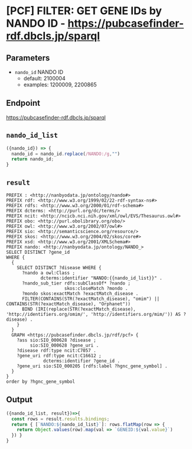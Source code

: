 # [PCF] FILTER: GET GENE IDs by NANDO ID - https://pubcasefinder-rdf.dbcls.jp/sparql
## Parameters
* `nando_id` NANDO ID
  * default: 2100004
  * examples: 1200009, 2200865
  
## Endpoint
https://pubcasefinder-rdf.dbcls.jp/sparql

## `nando_id_list`
```javascript
({nando_id}) => {
  nando_id = nando_id.replace(/NANDO:/g,"")
  return nando_id;
}
```

## `result`
```sparql
PREFIX : <http://nanbyodata.jp/ontology/nando#>
PREFIX rdf: <http://www.w3.org/1999/02/22-rdf-syntax-ns#>
PREFIX rdfs: <http://www.w3.org/2000/01/rdf-schema#>
PREFIX dcterms: <http://purl.org/dc/terms/>
PREFIX ncit: <http://ncicb.nci.nih.gov/xml/owl/EVS/Thesaurus.owl#>
PREFIX obo: <http://purl.obolibrary.org/obo/>
PREFIX owl: <http://www.w3.org/2002/07/owl#>
PREFIX sio: <http://semanticscience.org/resource/>
PREFIX skos: <http://www.w3.org/2004/02/skos/core#>
PREFIX xsd: <http://www.w3.org/2001/XMLSchema#>
PREFIX nando: <http://nanbyodata.jp/ontology/NANDO_>
SELECT DISTINCT ?gene_id
WHERE {
  {
    SELECT DISTINCT ?disease WHERE {
      ?nando a owl:Class ;
             dcterms:identifier "NANDO:{{nando_id_list}}" .
      ?nando_sub_tier rdfs:subClassOf* ?nando ;
                      skos:closeMatch ?mondo .
      ?mondo skos:exactMatch ?exactMatch_disease .
      FILTER(CONTAINS(STR(?exactMatch_disease), "omim") || CONTAINS(STR(?exactMatch_disease), "Orphanet"))
      BIND (IRI(replace(STR(?exactMatch_disease), 'http://identifiers.org/omim/', 'http://identifiers.org/mim/')) AS ?disease) .
    }  
  }
  GRAPH <https://pubcasefinder.dbcls.jp/rdf/pcf> {
    ?ass sio:SIO_000628 ?disease ;
         sio:SIO_000628 ?gene_uri .
	?disease rdf:type ncit:C7057 .
    ?gene_uri rdf:type ncit:C16612 ;
              dcterms:identifier ?gene_id . 
    ?gene_uri sio:SIO_000205 [rdfs:label ?hgnc_gene_symbol] .
  }
}
order by ?hgnc_gene_symbol
```

## Output
```javascript
({nando_id_list, result})=>{ 
  const rows = result.results.bindings;
  return { [`NANDO:${nando_id_list}`]: rows.flatMap(row => {
    return Object.values(row).map(val => `GENEID:${val.value}`)
  }) }
}